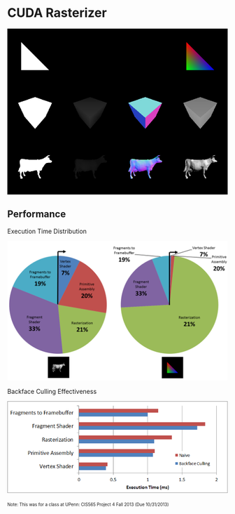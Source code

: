 ﻿CUDA Rasterizer
===============

![Renders](renders/all.png)

Performance
-----------

Execution Time Distribution

![Execution Time Distribution Pie Chart](renders/pie_chart.png)

Backface Culling Effectiveness

![Backface Culling Effectiveness Graph](renders/backface_culling_graph.png)

<sub><sup>Note: This was for a class at UPenn: CIS565 Project 4 Fall 2013 (Due 10/31/2013)</sup></sub>

